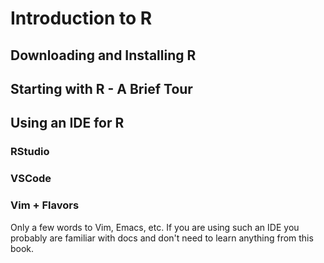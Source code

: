 # Introduction to R

## Downloading and Installing R

## Starting with R - A Brief Tour

## Using an IDE for R

### RStudio

### VSCode

### Vim + Flavors

Only a few words to Vim, Emacs, etc. If you are using such an IDE you probably are familiar with docs and don't need to learn anything from this book.

## 
